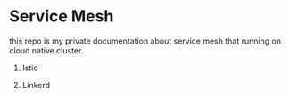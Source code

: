 # Service Mesh
this repo is my private documentation about service mesh that running on cloud native cluster.

1. Istio

2. Linkerd